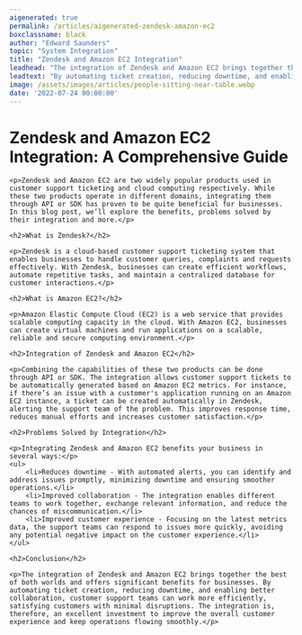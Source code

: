 ```yaml
---
aigenerated: true
permalink: /articles/aigenerated-zendesk-amazon-ec2
boxclassname: black
author: "Edward Saunders"
topic: "System Integration"
title: "Zendesk and Amazon EC2 Integration"
leadhead: "The integration of Zendesk and Amazon EC2 brings together the best of both worlds and offers significant benefits for businesses"
leadtext: "By automating ticket creation, reducing downtime, and enabling better collaboration, customer support teams can work more efficiently, satisfying customers with minimal disruptions. The integration is, therefore, an excellent investment to improve the overall customer experience and keep operations flowing smoothly."
image: /assets/images/articles/people-sitting-near-table.webp
date: '2022-07-24 00:00:00'
---
```

<div class="arttext">	<h1>Zendesk and Amazon EC2 Integration: A Comprehensive Guide</h1>

	<p>Zendesk and Amazon EC2 are two widely popular products used in customer support ticketing and cloud computing respectively. While these two products operate in different domains, integrating them through API or SDK has proven to be quite beneficial for businesses. In this blog post, we’ll explore the benefits, problems solved by their integration and more.</p>

	<h2>What is Zendesk?</h2>

	<p>Zendesk is a cloud-based customer support ticketing system that enables businesses to handle customer queries, complaints and requests effectively. With Zendesk, businesses can create efficient workflows, automate repetitive tasks, and maintain a centralized database for customer interactions.</p>

	<h2>What is Amazon EC2?</h2>

	<p>Amazon Elastic Compute Cloud (EC2) is a web service that provides scalable computing capacity in the cloud. With Amazon EC2, businesses can create virtual machines and run applications on a scalable, reliable and secure computing environment.</p>

	<h2>Integration of Zendesk and Amazon EC2</h2>

	<p>Combining the capabilities of these two products can be done through API or SDK. The integration allows customer support tickets to be automatically generated based on Amazon EC2 metrics. For instance, if there’s an issue with a customer's application running on an Amazon EC2 instance, a ticket can be created automatically in Zendesk, alerting the support team of the problem. This improves response time, reduces manual efforts and increases customer satisfaction.</p>

	<h2>Problems Solved by Integration</h2>

	<p>Integrating Zendesk and Amazon EC2 benefits your business in several ways:</p>
	<ul>
		<li>Reduces downtime - With automated alerts, you can identify and address issues promptly, minimizing downtime and ensuring smoother operations.</li>
		<li>Improved collaboration - The integration enables different teams to work together, exchange relevant information, and reduce the chances of miscommunication.</li>
		<li>Improved customer experience - Focusing on the latest metrics data, the support teams can respond to issues more quickly, avoiding any potential negative impact on the customer experience.</li>
	</ul>

	<h2>Conclusion</h2>

	<p>The integration of Zendesk and Amazon EC2 brings together the best of both worlds and offers significant benefits for businesses. By automating ticket creation, reducing downtime, and enabling better collaboration, customer support teams can work more efficiently, satisfying customers with minimal disruptions. The integration is, therefore, an excellent investment to improve the overall customer experience and keep operations flowing smoothly.</p>
</div>
